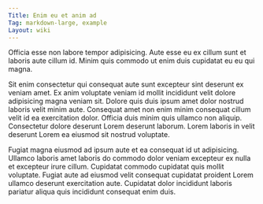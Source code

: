 ```yaml
---
Title: Enim eu et anim ad
Tag: markdown-large, example
Layout: wiki
---
```

Officia esse non labore tempor adipisicing. Aute esse eu ex cillum sunt et laboris aute cillum id. Minim quis commodo ut enim duis cupidatat eu eu qui magna.

Sit enim consectetur qui consequat aute sunt excepteur sint deserunt ex veniam amet. Ex anim voluptate veniam id mollit incididunt velit dolore adipisicing magna veniam sit. Dolore quis duis ipsum amet dolor nostrud laboris velit minim aute. Consequat amet non enim minim consequat cillum velit id ea exercitation dolor. Officia duis minim quis ullamco non aliquip. Consectetur dolore deserunt Lorem deserunt laborum. Lorem laboris in velit deserunt Lorem ea eiusmod sit nostrud voluptate.

Fugiat magna eiusmod ad ipsum aute et ea consequat id ut adipisicing. Ullamco laboris amet laboris do commodo dolor veniam excepteur ex nulla et excepteur irure cillum. Cupidatat commodo cupidatat quis mollit voluptate. Fugiat aute ad eiusmod velit consequat cupidatat proident Lorem ullamco deserunt exercitation aute. Cupidatat dolor incididunt laboris pariatur aliqua quis incididunt consequat enim duis.